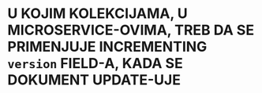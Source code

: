 # U KOJIM KOLEKCIJAMA, U MICROSERVICE-OVIMA, TREB DA SE PRIMENJUJE INCREMENTING `version` FIELD-A, KADA SE DOKUMENT UPDATE-UJE
